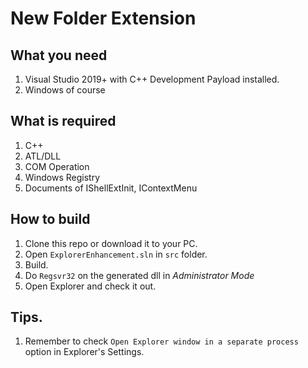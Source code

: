 # New Folder Extension

## What you need

1. Visual Studio 2019+ with C++ Development Payload installed.
2. Windows of course

## What is required

1. C++
2. ATL/DLL
3. COM Operation
4. Windows Registry
5. Documents of IShellExtInit, IContextMenu

## How to build

1. Clone this repo or download it to your PC.
2. Open ```ExplorerEnhancement.sln``` in ```src``` folder.
3. Build.
4. Do ```Regsvr32``` on the generated dll in *Administrator Mode*
5. Open Explorer and check it out.

## Tips.

1. Remember to check ```Open Explorer window in a separate process``` option in Explorer's Settings.


